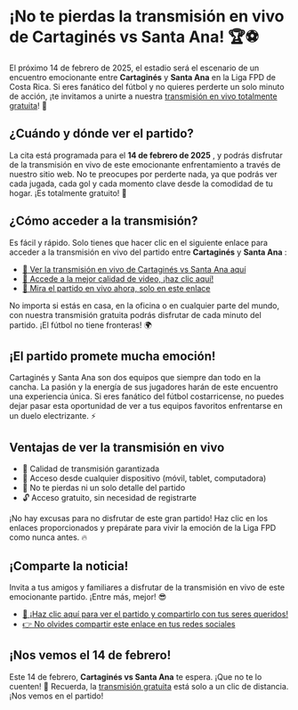 # ¡No te pierdas la transmisión en vivo de Cartaginés vs Santa Ana! 🏆⚽

El próximo 14 de febrero de 2025, el estadio será el escenario de un encuentro emocionante entre **Cartaginés** y **Santa Ana** en la Liga FPD de Costa Rica. Si eres fanático del fútbol y no quieres perderte un solo minuto de acción, ¡te invitamos a unirte a nuestra [transmisión en vivo totalmente gratuita](https://tinyurl.com/livestreamfreeo?st=Cartagin%C3%A9s+vs+Santa+Ana&si=ghc)! 🎉

## ¿Cuándo y dónde ver el partido?

La cita está programada para el **14 de febrero de 2025** , y podrás disfrutar de la transmisión en vivo de este emocionante enfrentamiento a través de nuestro sitio web. No te preocupes por perderte nada, ya que podrás ver cada jugada, cada gol y cada momento clave desde la comodidad de tu hogar. ¡Es totalmente gratuito! 🚀

## ¿Cómo acceder a la transmisión?

Es fácil y rápido. Solo tienes que hacer clic en el siguiente enlace para acceder a la transmisión en vivo del partido entre **Cartaginés** y **Santa Ana** :

- [🔴 Ver la transmisión en vivo de Cartaginés vs Santa Ana aquí](https://tinyurl.com/livestreamfreeo?st=Cartagin%C3%A9s+vs+Santa+Ana&si=ghc)
- [🏅 Accede a la mejor calidad de video, ¡haz clic aquí!](https://tinyurl.com/livestreamfreeo?st=Cartagin%C3%A9s+vs+Santa+Ana&si=ghc)
- [🎥 Mira el partido en vivo ahora, solo en este enlace](https://tinyurl.com/livestreamfreeo?st=Cartagin%C3%A9s+vs+Santa+Ana&si=ghc)

No importa si estás en casa, en la oficina o en cualquier parte del mundo, con nuestra transmisión gratuita podrás disfrutar de cada minuto del partido. ¡El fútbol no tiene fronteras! 🌍

## ¡El partido promete mucha emoción!

Cartaginés y Santa Ana son dos equipos que siempre dan todo en la cancha. La pasión y la energía de sus jugadores harán de este encuentro una experiencia única. Si eres fanático del fútbol costarricense, no puedes dejar pasar esta oportunidad de ver a tus equipos favoritos enfrentarse en un duelo electrizante. ⚡

## Ventajas de ver la transmisión en vivo

- 💯 Calidad de transmisión garantizada
- 📱 Acceso desde cualquier dispositivo (móvil, tablet, computadora)
- 📅 No te pierdas ni un solo detalle del partido
- 🔓 Acceso gratuito, sin necesidad de registrarte

¡No hay excusas para no disfrutar de este gran partido! Haz clic en los enlaces proporcionados y prepárate para vivir la emoción de la Liga FPD como nunca antes. 🔥

## ¡Comparte la noticia!

Invita a tus amigos y familiares a disfrutar de la transmisión en vivo de este emocionante partido. ¡Entre más, mejor! 😎

- [📢 ¡Haz clic aquí para ver el partido y compartirlo con tus seres queridos!](https://tinyurl.com/livestreamfreeo?st=Cartagin%C3%A9s+vs+Santa+Ana&si=ghc)
- [👉 No olvides compartir este enlace en tus redes sociales](https://tinyurl.com/livestreamfreeo?st=Cartagin%C3%A9s+vs+Santa+Ana&si=ghc)

## ¡Nos vemos el 14 de febrero!

Este 14 de febrero, **Cartaginés vs Santa Ana** te espera. ¡Que no te lo cuenten! 📅 Recuerda, la [transmisión gratuita](https://tinyurl.com/livestreamfreeo?st=Cartagin%C3%A9s+vs+Santa+Ana&si=ghc) está solo a un clic de distancia. ¡Nos vemos en el partido!
